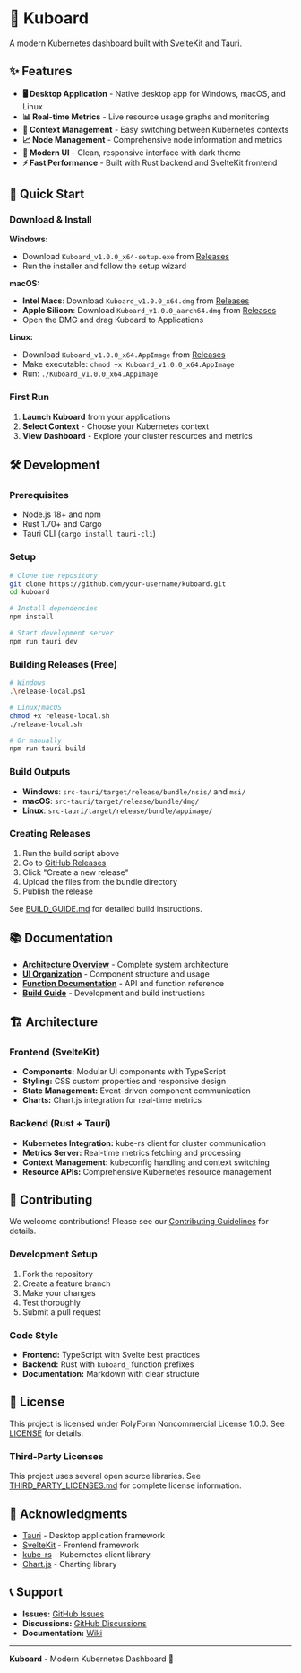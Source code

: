 # 🚢 Kuboard

A modern Kubernetes dashboard built with SvelteKit and Tauri.

## ✨ Features

- **🖥️ Desktop Application** - Native desktop app for Windows, macOS, and Linux
- **📊 Real-time Metrics** - Live resource usage graphs and monitoring
- **🔄 Context Management** - Easy switching between Kubernetes contexts
- **📈 Node Management** - Comprehensive node information and metrics
- **🎨 Modern UI** - Clean, responsive interface with dark theme
- **⚡ Fast Performance** - Built with Rust backend and SvelteKit frontend

## 🚀 Quick Start

### Download & Install

**Windows:**
- Download `Kuboard_v1.0.0_x64-setup.exe` from [Releases](https://github.com/LizardFromStateFarm/Kuboard/releases)
- Run the installer and follow the setup wizard

**macOS:**
- **Intel Macs**: Download `Kuboard_v1.0.0_x64.dmg` from [Releases](https://github.com/LizardFromStateFarm/Kuboard/releases)
- **Apple Silicon**: Download `Kuboard_v1.0.0_aarch64.dmg` from [Releases](https://github.com/LizardFromStateFarm/Kuboard/releases)
- Open the DMG and drag Kuboard to Applications

**Linux:**
- Download `Kuboard_v1.0.0_x64.AppImage` from [Releases](https://github.com/LizardFromStateFarm/Kuboard/releases)
- Make executable: `chmod +x Kuboard_v1.0.0_x64.AppImage`
- Run: `./Kuboard_v1.0.0_x64.AppImage`

### First Run

1. **Launch Kuboard** from your applications
2. **Select Context** - Choose your Kubernetes context
3. **View Dashboard** - Explore your cluster resources and metrics

## 🛠️ Development

### Prerequisites

- Node.js 18+ and npm
- Rust 1.70+ and Cargo
- Tauri CLI (`cargo install tauri-cli`)

### Setup

```bash
# Clone the repository
git clone https://github.com/your-username/kuboard.git
cd kuboard

# Install dependencies
npm install

# Start development server
npm run tauri dev
```

### Building Releases (Free)

```bash
# Windows
.\release-local.ps1

# Linux/macOS
chmod +x release-local.sh
./release-local.sh

# Or manually
npm run tauri build
```

### Build Outputs
- **Windows**: `src-tauri/target/release/bundle/nsis/` and `msi/`
- **macOS**: `src-tauri/target/release/bundle/dmg/`
- **Linux**: `src-tauri/target/release/bundle/appimage/`

### Creating Releases
1. Run the build script above
2. Go to [GitHub Releases](https://github.com/LizardFromStateFarm/Kuboard/releases)
3. Click "Create a new release"
4. Upload the files from the bundle directory
5. Publish the release

See [BUILD_GUIDE.md](BUILD_GUIDE.md) for detailed build instructions.

## 📚 Documentation

- **[Architecture Overview](ARCHITECTURE_OVERVIEW.md)** - Complete system architecture
- **[UI Organization](UI_ORGANIZATION_GUIDE.md)** - Component structure and usage
- **[Function Documentation](FUNCTION_DOCUMENTATION.md)** - API and function reference
- **[Build Guide](BUILD_GUIDE.md)** - Development and build instructions

## 🏗️ Architecture

### Frontend (SvelteKit)
- **Components:** Modular UI components with TypeScript
- **Styling:** CSS custom properties and responsive design
- **State Management:** Event-driven component communication
- **Charts:** Chart.js integration for real-time metrics

### Backend (Rust + Tauri)
- **Kubernetes Integration:** kube-rs client for cluster communication
- **Metrics Server:** Real-time metrics fetching and processing
- **Context Management:** kubeconfig handling and context switching
- **Resource APIs:** Comprehensive Kubernetes resource management

## 🤝 Contributing

We welcome contributions! Please see our [Contributing Guidelines](CONTRIBUTING.md) for details.

### Development Setup

1. Fork the repository
2. Create a feature branch
3. Make your changes
4. Test thoroughly
5. Submit a pull request

### Code Style

- **Frontend:** TypeScript with Svelte best practices
- **Backend:** Rust with `kuboard_` function prefixes
- **Documentation:** Markdown with clear structure

## 📄 License

This project is licensed under PolyForm Noncommercial License 1.0.0. See [LICENSE](LICENSE) for details.

### Third-Party Licenses

This project uses several open source libraries. See [THIRD_PARTY_LICENSES.md](THIRD_PARTY_LICENSES.md) for complete license information.

## 🙏 Acknowledgments

- [Tauri](https://tauri.app/) - Desktop application framework
- [SvelteKit](https://kit.svelte.dev/) - Frontend framework
- [kube-rs](https://kube.rs/) - Kubernetes client library
- [Chart.js](https://www.chartjs.org/) - Charting library

## 📞 Support

- **Issues:** [GitHub Issues](https://github.com/your-username/kuboard/issues)
- **Discussions:** [GitHub Discussions](https://github.com/your-username/kuboard/discussions)
- **Documentation:** [Wiki](https://github.com/your-username/kuboard/wiki)

---

**Kuboard** - Modern Kubernetes Dashboard 🚢